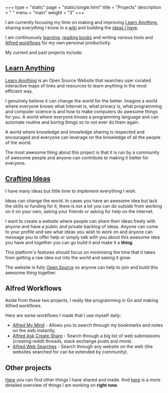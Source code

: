 +++
type = "static"
page = "static/single.html"
title = "Projects"
description = " "
menu = "main"
weight = "3"
+++

I am currently focusing my time on making and improving [Learn Anything](https://learn-anything.xyz/), sharing everything I know in a [wiki](https://wiki.nikitavoloboev.xyz) and building the [ideas I have](https://trello.com/b/alB1ryRP).

I am continuously [learning](https://trello.com/b/cu32qF3q), [reading books](https://wiki.nikitavoloboev.xyz/books/Books.html) and writing various tools and [Alfred workflows](https://github.com/learn-anything/alfred-workflows) for my own personal productivity.

My current and past projects include:

## [Learn Anything](https://learn-anything.xyz/)
[Learn Anything](https://learn-anything.xyz/) is an Open Source Website that searches user curated interactive maps of links and resources to learn anything in the most efficient way.

I genuinely believe it can change the world for the better. Imagine a world where everyone knows what Internet is, what privacy is, what programming and computer science is and how to make computers do awesome things for you. A world where everyone knows a programming language and can automate routine and boring things so to not ever do them again.

A world where knowledge and knowledge sharing is respected and encouraged and everyone can leverage on the knowledge of all the people of the world.

The most awesome thing about this project is that it is run by a community of awesome people and anyone can contribute to making it better for everyone.

## [Crafting Ideas](https://github.com/nikitavoloboev/crafting-ideas)
I have many ideas but little time to implement everything I wish.

Ideas can change the world. In cases you have an awesome idea but lack the skills or funding for it, there is not a lot you can do outside from working on it on your own, asking your friends or asking for help on the internet.

I want to create a website where people can share their ideas freely with anyone and have a public and private backlog of ideas. Anyone can come to your profile and see what ideas you wish to work on and anyone can message you to offer help or simply talk with you about this awesome idea you have and together you can go build it and make it a **thing**.

This platform's features should focus on minimising the time that it takes from getting a raw idea out into the world and seeing it grow.

The website is fully [Open Source](https://github.com/nikitavoloboev/crafting-ideas) so anyone can help to join and build this awesome thing together.


## Alfred Workflows
Aside from these two projects, I really like programming in Go and making Alfred workflows.

Here are some workflows I made that I use myself daily:

* [Alfred My Mind](https://github.com/nikitavoloboev/alfred-my-mind) - Allows you to search through my bookmarks and notes on the web instantly.
* [Alfred Ask Create Share](https://github.com/nikitavoloboev/alfred-ask-create-share) - Search through a big list of web submissions (creating reddit threads, stack exchange posts and more).
* [Alfred Web Searches](https://github.com/nikitavoloboev/alfred-web-searches) - Search through any website on the web (the websites searched for can be extended by community).

## Other projects
[Here](https://wiki.nikitavoloboev.xyz/sharing/sharing.html) you can find other things I have shared and made. And [here](https://wiki.nikitavoloboev.xyz/working-on/working-on.html) is a more detailed overview of things I am working on **right now**.